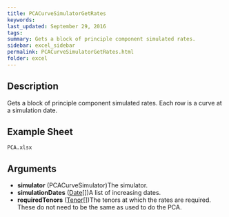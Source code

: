 ```yaml
---
title: PCACurveSimulatorGetRates
keywords:
last_updated: September 29, 2016
tags:
summary: Gets a block of principle component simulated rates.
sidebar: excel_sidebar
permalink: PCACurveSimulatorGetRates.html
folder: excel
---
```


## Description
Gets a block of principle component simulated rates.  Each row is a curve at a simulation date.

<!--HUMAN EDIT START-->

<!--## Details-->

<!--HUMAN EDIT END-->

## Example Sheet

    PCA.xlsx

## Arguments

* **simulator** (PCACurveSimulator)The simulator.
* **simulationDates** ([Date](Date.html)[])A list of increasing dates.
* **requiredTenors** ([Tenor](Tenor.html)[])The tenors at which the rates are required.  These do not need to be the same as used to do the PCA.

<!--HUMAN EDIT START-->

<!--## Validation-->

<!--HUMAN EDIT END-->

